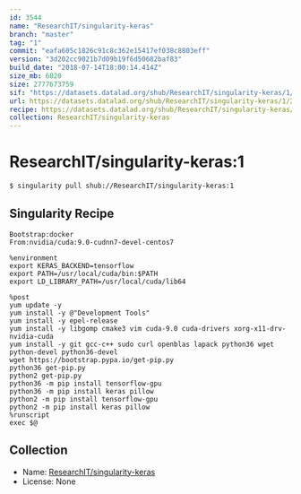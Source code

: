 ```yaml
---
id: 3544
name: "ResearchIT/singularity-keras"
branch: "master"
tag: "1"
commit: "eafa605c1826c91c8c362e15417ef038c8803eff"
version: "3d202cc9021b7d09b19f6d50682baf83"
build_date: "2018-07-14T18:00:14.414Z"
size_mb: 6020
size: 2777673759
sif: "https://datasets.datalad.org/shub/ResearchIT/singularity-keras/1/2018-07-14-eafa605c-3d202cc9/3d202cc9021b7d09b19f6d50682baf83.simg"
url: https://datasets.datalad.org/shub/ResearchIT/singularity-keras/1/2018-07-14-eafa605c-3d202cc9/
recipe: https://datasets.datalad.org/shub/ResearchIT/singularity-keras/1/2018-07-14-eafa605c-3d202cc9/Singularity
collection: ResearchIT/singularity-keras
---
```


# ResearchIT/singularity-keras:1

```bash
$ singularity pull shub://ResearchIT/singularity-keras:1
```

## Singularity Recipe

```singularity
Bootstrap:docker
From:nvidia/cuda:9.0-cudnn7-devel-centos7

%environment
export KERAS_BACKEND=tensorflow
export PATH=/usr/local/cuda/bin:$PATH
export LD_LIBRARY_PATH=/usr/local/cuda/lib64

%post
yum update -y
yum install -y @"Development Tools"
yum install -y epel-release
yum install -y libgomp cmake3 vim cuda-9.0 cuda-drivers xorg-x11-drv-nvidia-cuda
yum install -y git gcc-c++ sudo curl openblas lapack python36 wget python-devel python36-devel
wget https://bootstrap.pypa.io/get-pip.py
python36 get-pip.py
python2 get-pip.py
python36 -m pip install tensorflow-gpu
python36 -m pip install keras pillow
python2 -m pip install tensorflow-gpu
python2 -m pip install keras pillow
%runscript
exec $@
```

## Collection

 - Name: [ResearchIT/singularity-keras](https://github.com/ResearchIT/singularity-keras)
 - License: None

